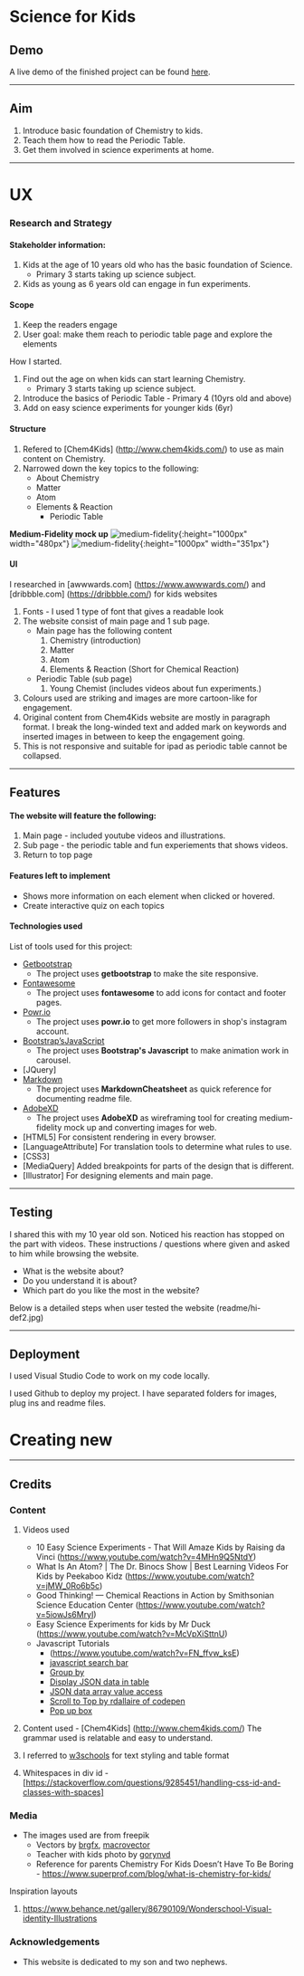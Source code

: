 # Science for Kids

## Demo

A live demo of the finished project can be found [here](https://francesjgonzales.github.io/periodicTableProj2/).

---

## Aim

1. Introduce basic foundation of Chemistry to kids.
2. Teach them how to read the Periodic Table.
3. Get them involved in science experiments at home.

---

# UX

### Research and Strategy

#### Stakeholder information:

1. Kids at the age of 10 years old who has the basic foundation of Science.
   - Primary 3 starts taking up science subject.
2. Kids as young as 6 years old can engage in fun experiments.

#### Scope

1. Keep the readers engage
2. User goal: make them reach to periodic table page and explore the elements

How I started.

1. Find out the age on when kids can start learning Chemistry.
   - Primary 3 starts taking up science subject.
2. Introduce the basics of Periodic Table - Primary 4 (10yrs old and above)
3. Add on easy science experiments for younger kids (6yr)

#### Structure

1. Refered to [Chem4Kids] (http://www.chem4kids.com/) to use as main content on Chemistry.
2. Narrowed down the key topics to the following:
   - About Chemistry
   - Matter
   - Atom
   - Elements & Reaction
     - Periodic Table

**Medium-Fidelity mock up**
![medium-fidelity](readme/hi-def2.jpg){:height="1000px" width="480px"}
![medium-fidelity](readme/hi-def1.png){:height="1000px" width="351px"}

#### UI

I researched in [awwwards.com] (https://www.awwwards.com/) and [dribbble.com] (https://dribbble.com/) for kids websites

1. Fonts - I used 1 type of font that gives a readable look
2. The website consist of main page and 1 sub page.
   - Main page has the following content
     1. Chemistry (introduction)
     2. Matter
     3. Atom
     4. Elements & Reaction (Short for Chemical Reaction)
   - Periodic Table (sub page)
     1. Young Chemist (includes videos about fun experiments.)
3. Colours used are striking and images are more cartoon-like for engagement.
4. Original content from Chem4Kids website are mostly in paragraph format. I break the long-winded text and added mark on keywords and inserted images in between to keep the engagement going.
5. This is not responsive and suitable for ipad as periodic table cannot be collapsed.

---

## Features

#### The website will feature the following:

1. Main page - included youtube videos and illustrations.
2. Sub page - the periodic table and fun experiements that shows videos.
3. Return to top page

#### Features left to implement

- Shows more information on each element when clicked or hovered.
- Create interactive quiz on each topics

#### Technologies used

List of tools used for this project:

- [Getbootstrap](https://getbootstrap.com/)
  - The project uses **getbootstrap** to make the site responsive.
- [Fontawesome](https://fontawesome.com/)
  - The project uses **fontawesome** to add icons for contact and footer pages.
- [Powr.io](https://www.powr.io/)
  - The project uses **powr.io** to get more followers in shop's instagram account.
- [Bootstrap’sJavaScript](https://getbootstrap.com/)
  - The project uses **Bootstrap's Javascript** to make animation work in carousel.
- [JQuery]
- [Markdown](https://github.com/adam-p/markdown-here/wiki/Markdown-Cheatsheet#emphasis)
  - The project uses **MarkdownCheatsheet** as quick reference for documenting readme file.
- [AdobeXD](https://www.adobe.com/sea/products/xd.html)
  - The project uses **AdobeXD** as wireframing tool for creating medium-fidelity mock up and converting images for web.
- [HTML5] For consistent rendering in every browser.
- [LanguageAttribute] For translation tools to determine what rules to use.
- [CSS3]
- [MediaQuery] Added breakpoints for parts of the design that is different.
- [Illustrator] For designing elements and main page.

---

## Testing

I shared this with my 10 year old son. Noticed his reaction has stopped on the part with videos.
These instructions / questions where given and asked to him while browsing the website.

- What is the website about?
- Do you understand it is about?
- Which part do you like the most in the website?

Below is a detailed steps when user tested the website
(readme/hi-def2.jpg)


---

## Deployment

I used Visual Studio Code to work on my code locally.

I used Github to deploy my project. I have separated folders for images, plug ins and readme files.
# Creating new 

---

## Credits

### Content

1. Videos used

   - 10 Easy Science Experiments - That Will Amaze Kids by Raising da Vinci (https://www.youtube.com/watch?v=4MHn9Q5NtdY)
   - What Is An Atom? | The Dr. Binocs Show | Best Learning Videos For Kids by Peekaboo Kidz (https://www.youtube.com/watch?v=jMW_0Ro6b5c)
   - Good Thinking! — Chemical Reactions in Action by Smithsonian Science Education Center (https://www.youtube.com/watch?v=5iowJs6MryI)
   - Easy Science Experiments for kids by Mr Duck (https://www.youtube.com/watch?v=McVpXiSttnU)
   - Javascript Tutorials
     - (https://www.youtube.com/watch?v=FN_ffvw_ksE)
     - [javascript search bar](https://www.youtube.com/watch?v=wxz5vJ1BWrc)
     - [Group by](https://www.youtube.com/watch?v=iBGUyPwm_dM)
     - [Display JSON data in table](https://www.youtube.com/watch?v=WMQ2sq1dw6Y&t=214s)
     - [JSON data array value access](https://www.youtube.com/watch?v=HdFYtHJDGd8)
     - [Scroll to Top by rdallaire of codepen](https://codepen.io/rdallaire/pen/apoyx)
     - [Pop up box](https://www.youtube.com/watch?v=MBaw_6cPmAw&t=177s)

2. Content used - [Chem4Kids] (http://www.chem4kids.com/) The grammar used is relatable and easy to understand.
3. I referred to [w3schools](w3schools.com) for text styling and table format
4. Whitespaces in div id - [https://stackoverflow.com/questions/9285451/handling-css-id-and-classes-with-spaces]

### Media

- The images used are from freepik
  - Vectors by [brgfx](https://www.freepik.com/brgfx), [macrovector](https://www.freepik.com/macrovector)
  - Teacher with kids photo by [gorynvd](https://www.freepik.com/gorynvd)
  - Reference for parents
    Chemistry For Kids Doesn’t Have To Be Boring - https://www.superprof.com/blog/what-is-chemistry-for-kids/

Inspiration layouts

1. https://www.behance.net/gallery/86790109/Wonderschool-Visual-identity-Illustrations

### Acknowledgements

- This website is dedicated to my son and two nephews.
